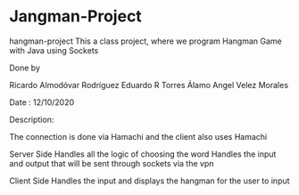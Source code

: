 # Jangman-Project
hangman-project
This a class project, where we program Hangman Game with Java using Sockets

Done by

Ricardo Almodóvar Rodríguez Eduardo R Torres Álamo Angel Velez Morales

Date : 12/10/2020

Description:

The connection is done via Hamachi and the client also uses Hamachi

Server Side Handles all the logic of choosing the word Handles the input and output that will be sent through sockets via the vpn

Client Side Handles the input and displays the hangman for the user to input
